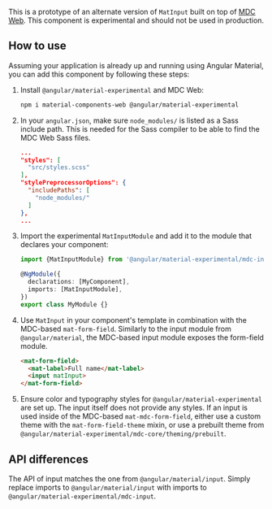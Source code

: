 This is a prototype of an alternate version of `MatInput` built on top of
[MDC Web](https://github.com/material-components/material-components-web). This component is
experimental and should not be used in production.

## How to use
Assuming your application is already up and running using Angular Material, you can add this
component by following these steps:

1. Install `@angular/material-experimental` and MDC Web:

   ```bash
   npm i material-components-web @angular/material-experimental
   ```

2. In your `angular.json`, make sure `node_modules/` is listed as a Sass include path. This is
   needed for the Sass compiler to be able to find the MDC Web Sass files.

   ```json
   ...
   "styles": [
     "src/styles.scss"
   ],
   "stylePreprocessorOptions": {
     "includePaths": [
       "node_modules/"
     ]
   },
   ...
   ```

3. Import the experimental `MatInputModule` and add it to the module that declares your
   component:

   ```ts
   import {MatInputModule} from '@angular/material-experimental/mdc-input';

   @NgModule({
     declarations: [MyComponent],
     imports: [MatInputModule],
   })
   export class MyModule {}
   ```

4. Use `MatInput` in your component's template in combination with the MDC-based `mat-form-field`.
   Similarly to the input module from `@angular/material`, the MDC-based input module exposes
   the form-field module.
   
   ```html
   <mat-form-field>
     <mat-label>Full name</mat-label>
     <input matInput>
   </mat-form-field>
   ``` 
   
5. Ensure color and typography styles for `@angular/material-experimental` are set up. The input
   itself does not provide any styles. If an input is used inside of the MDC-based
   `mat-mdc-form-field`, either use a custom theme with the `mat-form-field-theme` mixin, or use
   a prebuilt theme from `@angular/material-experimental/mdc-core/theming/prebuilt`.

## API differences

The API of input matches the one from `@angular/material/input`. Simply replace imports to
`@angular/material/input` with imports to `@angular/material-experimental/mdc-input`.
